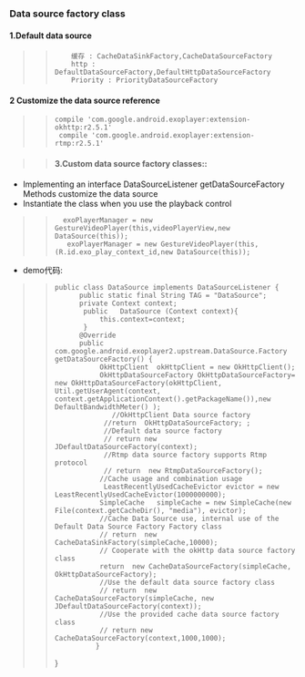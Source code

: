  ### Data source factory class
 ####  1.Default data source
  >>         缓存 : CacheDataSinkFactory,CacheDataSourceFactory
  >>         http : DefaultDataSourceFactory,DefaultHttpDataSourceFactory
  >>         Priority : PriorityDataSourceFactory
#### 2 Customize the data source reference

  >>     compile 'com.google.android.exoplayer:extension-okhttp:r2.5.1'
  >>      compile 'com.google.android.exoplayer:extension-rtmp:r2.5.1'

>>#### 3.Custom data source factory classes::
   * Implementing an interface DataSourceListener   getDataSourceFactory Methods customize the data source
   * Instantiate the class when you use the playback control

   >>       exoPlayerManager = new GestureVideoPlayer(this,videoPlayerView,new DataSource(this));
   >>        exoPlayerManager = new GestureVideoPlayer(this,(R.id.exo_play_context_id,new DataSource(this));

   * demo代码:

   >>     public class DataSource implements DataSourceListener {
   >>           public static final String TAG = "DataSource";
   >>           private Context context;
   >>            public   DataSource (Context context){
   >>                this.context=context;
   >>            }
   >>           @Override
   >>           public com.google.android.exoplayer2.upstream.DataSource.Factory getDataSourceFactory() {
   >>                OkHttpClient  okHttpClient = new OkHttpClient();
   >>                OkHttpDataSourceFactory OkHttpDataSourceFactory=    new OkHttpDataSourceFactory(okHttpClient, Util.getUserAgent(context, context.getApplicationContext().getPackageName()),new DefaultBandwidthMeter() );
   >>                   //OkHttpClient Data source factory
   >>                 //return  OkHttpDataSourceFactory; ;
   >>                 //Default data source factory
   >>                 // return new JDefaultDataSourceFactory(context);
   >>                 //Rtmp data source factory supports Rtmp protocol
   >>                 // return  new RtmpDataSourceFactory();
   >>                //Cache usage and combination usage
   >>                 LeastRecentlyUsedCacheEvictor evictor = new LeastRecentlyUsedCacheEvictor(1000000000);
   >>                SimpleCache   simpleCache = new SimpleCache(new File(context.getCacheDir(), "media"), evictor);
   >>                //Cache Data Source use, internal use of the Default Data Source Factory Factory class
   >>                // return  new CacheDataSinkFactory(simpleCache,10000);
   >>                // Cooperate with the okHttp data source factory class
   >>                return  new CacheDataSourceFactory(simpleCache, OkHttpDataSourceFactory);
   >>                //Use the default data source factory class
   >>                // return  new CacheDataSourceFactory(simpleCache, new JDefaultDataSourceFactory(context));
   >>                //Use the provided cache data source factory class
   >>                // return new CacheDataSourceFactory(context,1000,1000);
   >>               }
   >>    }